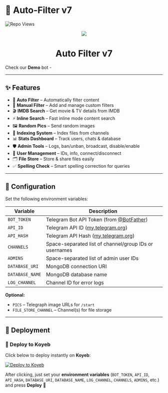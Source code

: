 # 🤖 Auto-Filter v7

![Repo Views](https://komarev.com/ghpvc/?username=TGEBOTZ&repo=Auto-Filter-v7&label=Views&color=blue&style=for-the-badge)

<p align="center">
  <img src="https://graph.org/file/a5f6da40168d19a3bedb8.jpg">
</p>
<h1 align="center">
  Auto Filter v7
</h1>

Check our **Demo** bot -

---

## ✨ Features

- 🔎 **Auto Filter** – Automatically filter content  
- 📝 **Manual Filter** – Add and manage custom filters  
- 🎬 **IMDB Search** – Get movie & TV details from IMDB  
- ⚡ **Inline Search** – Fast inline mode content search  
- 🖼 **Random Pics** – Send random images  
- 📂 **Indexing System** – Index files from channels  
- 📊 **Stats Dashboard** – Track users, chats & database  
- 🛡 **Admin Tools** – Logs, ban/unban, broadcast, disable/enable  
- 🔐 **User Management** – IDs, info, connect/disconnect  
- 🗂 **File Store** – Store & share files easily  
- ✅ **Spelling Check** – Smart spelling correction for queries  

---

## 🔧 Configuration

Set the following environment variables:

| Variable | Description |
|----------|-------------|
| `BOT_TOKEN` | Telegram Bot API Token (from [@BotFather](https://t.me/BotFather)) |
| `API_ID` | Telegram API ID ([my.telegram.org](https://my.telegram.org)) |
| `API_HASH` | Telegram API Hash ([my.telegram.org](https://my.telegram.org)) |
| `CHANNELS` | Space-separated list of channel/group IDs or usernames |
| `ADMINS` | Space-separated list of admin user IDs |
| `DATABASE_URI` | MongoDB connection URI |
| `DATABASE_NAME` | MongoDB database name |
| `LOG_CHANNEL` | Channel ID for error logs |

**Optional:**

- `PICS` – Telegraph image URLs for `/start`  
- `FILE_STORE_CHANNEL` – Channel(s) for file storage  

---

## 🚀 Deployment

### 🔹 Deploy to Koyeb
Click below to deploy instantly on **Koyeb**:

[![Deploy to Koyeb](https://www.koyeb.com/static/images/deploy/button.svg)](https://app.koyeb.com/deploy?type=git&repository=github.com/TGEBOTZ/Auto-Filter-v7&branch=main&name=auto-filter-v7)

After clicking, just set your **environment variables** (`BOT_TOKEN`, `API_ID`, `API_HASH`, `DATABASE_URI`, `DATABASE_NAME`, `LOG_CHANNEL`, `CHANNELS`, `ADMINS`, etc.) and press **Deploy** 🎉
